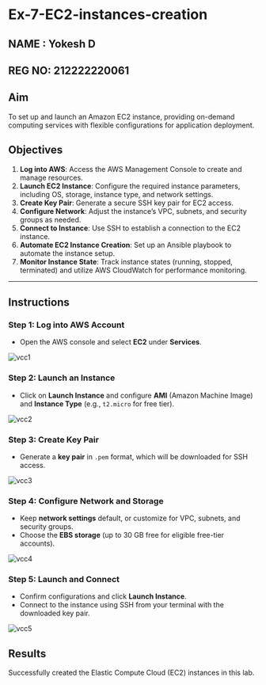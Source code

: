 # Ex-7-EC2-instances-creation
## NAME : Yokesh D
## REG NO: 212222220061
## **Aim**
To set up and launch an Amazon EC2 instance, providing on-demand computing services with flexible configurations for application deployment.

## **Objectives**
1. **Log into AWS**: Access the AWS Management Console to create and manage resources.
2. **Launch EC2 Instance**: Configure the required instance parameters, including OS, storage, instance type, and network settings.
3. **Create Key Pair**: Generate a secure SSH key pair for EC2 access.
4. **Configure Network**: Adjust the instance’s VPC, subnets, and security groups as needed.
5. **Connect to Instance**: Use SSH to establish a connection to the EC2 instance.
6. **Automate EC2 Instance Creation**: Set up an Ansible playbook to automate the instance setup.
7. **Monitor Instance State**: Track instance states (running, stopped, terminated) and utilize AWS CloudWatch for performance monitoring.

---

## **Instructions**

### Step 1: Log into AWS Account
   - Open the AWS console and select **EC2** under **Services**.

![vcc1](https://github.com/user-attachments/assets/44fa39e0-9b38-4e17-9c7a-c20a1a99170e)


### Step 2: Launch an Instance
   - Click on **Launch Instance** and configure **AMI** (Amazon Machine Image) and **Instance Type** (e.g., `t2.micro` for free tier).

![vcc2](https://github.com/user-attachments/assets/613ba8f0-872e-4d7d-95bd-c93c56afd5fe)


### Step 3: Create Key Pair
   - Generate a **key pair** in `.pem` format, which will be downloaded for SSH access.

![vcc3](https://github.com/user-attachments/assets/c0910ce1-5909-4a53-8be9-3498eee43d02)


### Step 4: Configure Network and Storage
   - Keep **network settings** default, or customize for VPC, subnets, and security groups.
   - Choose the **EBS storage** (up to 30 GB free for eligible free-tier accounts).

![vcc4](https://github.com/user-attachments/assets/c0656c11-7fa4-4714-9004-17f64b7cf360)


### Step 5: Launch and Connect
   - Confirm configurations and click **Launch Instance**.
   - Connect to the instance using SSH from your terminal with the downloaded key pair.

![vcc5](https://github.com/user-attachments/assets/f59100ed-1281-46c2-a8ea-ee1927d5c0e5)


## **Results**

Successfully created the Elastic Compute Cloud (EC2) instances in this lab.
